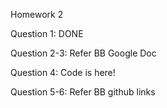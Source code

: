 Homework 2 


Question 1: DONE 

Question 2-3: Refer BB Google Doc 

Question 4: Code is here! 

Question 5-6: Refer BB github links
